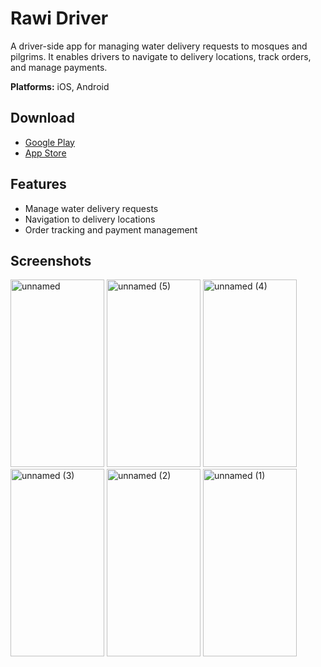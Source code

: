 # Rawi Driver

A driver-side app for managing water delivery requests to mosques and pilgrims. It enables drivers to navigate to delivery locations, track orders, and manage payments.

**Platforms:** iOS, Android

## Download

- [Google Play](https://play.google.com/store/apps/details?id=sa.com.rawiDriver)
- [App Store](https://apps.apple.com/us/app/rawi-driver-%D8%B3%D8%A7%D8%A6%D9%82-%D8%B1%D8%A7%D9%88%D9%8A/id6446088511)

## Features

- Manage water delivery requests
- Navigation to delivery locations
- Order tracking and payment management

## Screenshots

<!-- Add screenshots here -->
<img width="150" height="300" alt="unnamed" src="https://github.com/user-attachments/assets/75f4cafb-5412-45ce-ac00-f8479572a15b" />
<img width="150" height="300" alt="unnamed (5)" src="https://github.com/user-attachments/assets/13c6d18d-63d4-43bc-938c-6313dd6fa420" />
<img width="150" height="300" alt="unnamed (4)" src="https://github.com/user-attachments/assets/6180a7c3-d08d-49cf-b449-df017ac5a411" />
<img width="150" height="300" alt="unnamed (3)" src="https://github.com/user-attachments/assets/23682683-72a4-479b-9240-b159e20dbfc6" />
<img width="150" height="300" alt="unnamed (2)" src="https://github.com/user-attachments/assets/ec132f56-3956-4d13-8f00-107e3b889c60" />
<img width="150" height="300" alt="unnamed (1)" src="https://github.com/user-attachments/assets/4e2901a8-1522-4f4e-bb13-497b46c92f3e" />
